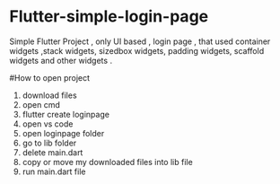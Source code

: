 # Flutter-simple-login-page
Simple Flutter Project , only UI based , login page , that used container widgets ,stack widgets, sizedbox widgets, padding widgets, scaffold widgets and other widgets .

#How to open project
1. download files
2. open cmd
3. flutter create loginpage
4. open vs code
5. open loginpage folder
6. go to lib folder
7. delete main.dart
8. copy or move my downloaded files into lib file
9. run main.dart file 
   
